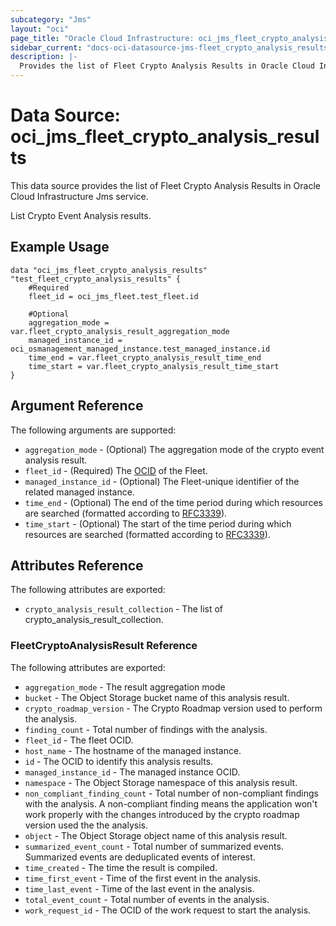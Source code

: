```yaml
---
subcategory: "Jms"
layout: "oci"
page_title: "Oracle Cloud Infrastructure: oci_jms_fleet_crypto_analysis_results"
sidebar_current: "docs-oci-datasource-jms-fleet_crypto_analysis_results"
description: |-
  Provides the list of Fleet Crypto Analysis Results in Oracle Cloud Infrastructure Jms service
---
```


# Data Source: oci_jms_fleet_crypto_analysis_results
This data source provides the list of Fleet Crypto Analysis Results in Oracle Cloud Infrastructure Jms service.

List Crypto Event Analysis results.

## Example Usage

```hcl
data "oci_jms_fleet_crypto_analysis_results" "test_fleet_crypto_analysis_results" {
	#Required
	fleet_id = oci_jms_fleet.test_fleet.id

	#Optional
	aggregation_mode = var.fleet_crypto_analysis_result_aggregation_mode
	managed_instance_id = oci_osmanagement_managed_instance.test_managed_instance.id
	time_end = var.fleet_crypto_analysis_result_time_end
	time_start = var.fleet_crypto_analysis_result_time_start
}
```

## Argument Reference

The following arguments are supported:

* `aggregation_mode` - (Optional) The aggregation mode of the crypto event analysis result.
* `fleet_id` - (Required) The [OCID](https://docs.cloud.oracle.com/iaas/Content/General/Concepts/identifiers.htm) of the Fleet.
* `managed_instance_id` - (Optional) The Fleet-unique identifier of the related managed instance.
* `time_end` - (Optional) The end of the time period during which resources are searched (formatted according to [RFC3339](https://datatracker.ietf.org/doc/html/rfc3339)).
* `time_start` - (Optional) The start of the time period during which resources are searched (formatted according to [RFC3339](https://datatracker.ietf.org/doc/html/rfc3339)).


## Attributes Reference

The following attributes are exported:

* `crypto_analysis_result_collection` - The list of crypto_analysis_result_collection.

### FleetCryptoAnalysisResult Reference

The following attributes are exported:

* `aggregation_mode` - The result aggregation mode
* `bucket` - The Object Storage bucket name of this analysis result.
* `crypto_roadmap_version` - The Crypto Roadmap version used to perform the analysis.
* `finding_count` - Total number of findings with the analysis.
* `fleet_id` - The fleet OCID.
* `host_name` - The hostname of the managed instance.
* `id` - The OCID to identify this analysis results.
* `managed_instance_id` - The managed instance OCID.
* `namespace` - The Object Storage namespace of this analysis result.
* `non_compliant_finding_count` - Total number of non-compliant findings with the analysis. A non-compliant finding means the application won't work properly with the changes introduced by the crypto roadmap version used the the analysis. 
* `object` - The Object Storage object name of this analysis result.
* `summarized_event_count` - Total number of summarized events. Summarized events are deduplicated events of interest.
* `time_created` - The time the result is compiled.
* `time_first_event` - Time of the first event in the analysis.
* `time_last_event` - Time of the last event in the analysis.
* `total_event_count` - Total number of events in the analysis.
* `work_request_id` - The OCID of the work request to start the analysis.

